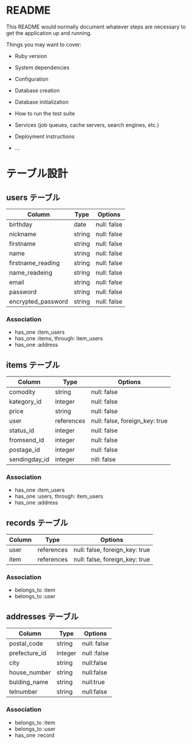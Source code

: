 
# README

This README would normally document whatever steps are necessary to get the
application up and running.

Things you may want to cover:

* Ruby version

* System dependencies

* Configuration

* Database creation

* Database initialization

* How to run the test suite

* Services (job queues, cache servers, search engines, etc.)

* Deployment instructions

* ...
# テーブル設計

## users テーブル

| Column   | Type   | Options     |
| -------- | ------ | ----------- |
| birthday | date | null: false |
| nickname | string | null: false |
| firstname     | string | null: false |
| name     | string | null: false |
| firstname_reading     | string | null: false |
| name_readeing     | string | null: false |
| email    | string | null: false |
| password | string | null: false |
| encrypted_password | string | null: false |

### Association

- has_one :item_users
- has_one :items, through: item_users
- has_one :address

## items テーブル

| Column | Type   | Options     |
| ------ | ------ | ----------- |
| comodity | string | null: false |
| kategory_id | integer | null: false |
| price | string | null: false |
| user   | references | null: false, foreign_key: true |
| status_id | integer | null: false |
| fromsend_id | integer | null: false |
| postage_id | integer | null: false |
| sendingday_id | integer | nill: false |

### Association

- has_one :item_users
- has_one :users, through: item_users
- has_one :address

## records テーブル

| Column | Type       | Options                        |
| ------ | ---------- | ------------------------------ |
| user   | references | null: false, foreign_key: true |
| item   | references | null: false, foreign_key: true |

### Association

- belongs_to :item
- belongs_to :user

## addresses テーブル

| Column  | Type       | Options |
| ------- | ---------- | ---------------------------- |
| postal_code | string |null: false|
| prefecture_id | integer | null :false|
| city | string | null:false |
| house_number | string | null:false |
| bulding_name | string | null:true |
| telnumber | string | null:false |

### Association

- belongs_to :item
- belongs_to :user
- has_one :record

